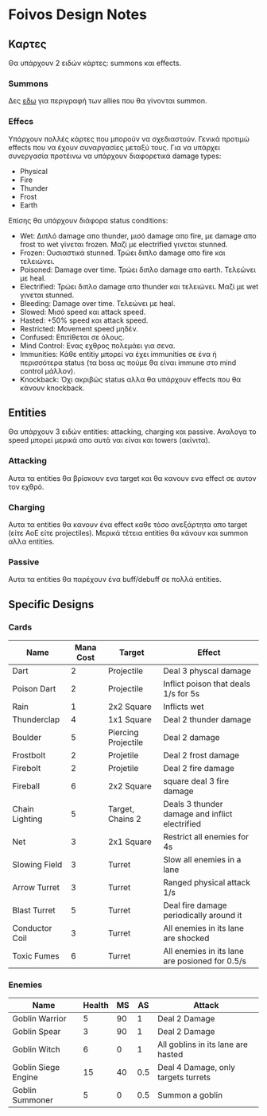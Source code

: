 # Foivos Design Notes
## Καρτες
Θα υπάρχουν 2 ειδών κάρτες: summons και effects.
### Summons
Δες [εδω](#entities) για περιγραφή των allies που θα γίνονται summon. 
### Effecs
Υπάρχουν πολλές κάρτες που μπορούν να σχεδιαστούν. Γενικά προτιμώ effects που να έχουν συναργασίες μεταξύ τους. Για να υπάρχει συνεργασία προτέινω να υπάρχουν διαφορετικά damage types:

- Physical
- Fire
- Thunder
- Frost
- Earth

Επίσης θα υπάρχουν διάφορα status conditions:

- Wet: Διπλό damage απο thunder, μισό damage απο fire, με damage απο frost το wet γίνεται frozen. Μαζί με electrified γινεται stunned.
- Frozen: Ουσιαστικά stunned. Τρώει διπλο damage απο fire και τελειώνει.
- Poisoned: Damage over time. Τρώει διπλο damage απο earth. Τελεώνει με heal.
- Electrified: Τρώει διπλο damage απο thunder και τελειώνει. Μαζί με wet γινεται stunned.
- Bleeding: Damage over time. Τελεώνει με heal.
- Slowed: Μισό speed και attack speed.
- Hasted: +50% speed και attack speed.
- Restricted: Movement speed μηδέν.
- Confused: Επιτίθεται σε όλους.
- Mind Control: Ενας εχθρος πολεμάει για σενα.
- Immunities: Κάθε entitiy μπορεί να έχει immunities σε ένα ή περισσότερα status (τα boss ας πούμε θα είναι immune στο mind control μάλλον).
- Knockback: Όχι ακριβώς status αλλα θα υπάρχουν effects που θα κάνουν knockback.

## Entities
Θα υπάρχουν 3 ειδών entities: attacking, charging και passive. Αναλογα το speed μπορεί μερικά απο αυτά ναι είναι και towers (ακίνιτα).

### Attacking
Αυτα τα entities θα βρίσκουν ενα target και θα κανουν ενα effect σε αυτον τον εχθρό.
### Charging
Αυτα τα entities θα κανουν ένα effect καθε τόσο ανεξάρτητα απο target (είτε AoE είτε projectiles). Μερικά τέτεια entities θα κάνουν και summon αλλα entities.
### Passive
Αυτα τα entities θα παρέχουν ένα buff/debuff σε πολλά entities.

## Specific Designs
### Cards
Name | Mana Cost | Target | Effect
--- | --- | --- | --- 
Dart| 2 | Projectile | Deal 3 physcal damage
Poison Dart | 2 |  Projectile | Inflict poison that deals 1/s for 5s
Rain | 1 | 2x2 Square | Inflicts wet
Thunderclap | 4 | 1x1 Square | Deal 2 thunder damage 
Boulder | 5 | Piercing Projectile | Deal 2 damage
Frostbolt | 2 | Projetile | Deal 2 frost damage
Firebolt | 2 | Projetile | Deal 2 fire damage
Fireball | 6 | 2x2 Square | square deal 3 fire damage
Chain Lighting | 5 | Target, Chains 2 | Deals 3 thunder damage and inflict electrified 
Net | 3 | 2x1 Square | Restrict all enemies for 4s
Slowing Field | 3 | Turret |  Slow all enemies in a lane
Arrow Turret | 3 | Turret | Ranged physical attack 1/s
Blast Turret | 5| Turret | Deal fire damage periodically around it
Conductor Coil | 3 | Turret | All enemies in its lane are shocked
Toxic Fumes | 6 | Turret | All enemies in its lane are posioned for 0.5/s

### Enemies
Name | Health | MS | AS | Attack 
--- | --- | --- | --- |--- 
Goblin Warrior | 5 | 90 | 1 | Deal 2 Damage 
Goblin Spear | 3 | 90 | 1 | Deal 2 Damage 
Goblin Witch | 6 | 0 | 1 | All goblins in its lane are hasted
Goblin Siege Engine | 15 | 40 | 0.5 | Deal 4 Damage, only targets turrets
Goblin Summoner | 5 | 0 | 0.5 | Summon a goblin

